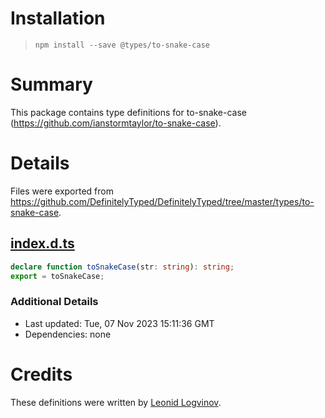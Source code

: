 # Installation
> `npm install --save @types/to-snake-case`

# Summary
This package contains type definitions for to-snake-case (https://github.com/ianstormtaylor/to-snake-case).

# Details
Files were exported from https://github.com/DefinitelyTyped/DefinitelyTyped/tree/master/types/to-snake-case.
## [index.d.ts](https://github.com/DefinitelyTyped/DefinitelyTyped/tree/master/types/to-snake-case/index.d.ts)
````ts
declare function toSnakeCase(str: string): string;
export = toSnakeCase;

````

### Additional Details
 * Last updated: Tue, 07 Nov 2023 15:11:36 GMT
 * Dependencies: none

# Credits
These definitions were written by [Leonid Logvinov](https://github.com/LogvinovLeon).
